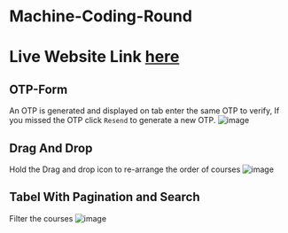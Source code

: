 # Machine-Coding-Round


# Live Website Link [here](https://manjunath-machine-coding-round.netlify.app/)

## OTP-Form
An OTP is generated and displayed on tab enter the same OTP to verify, If you missed the OTP click `Resend` to generate a new OTP.
![image](https://github.com/user-attachments/assets/cc1f4a59-6e32-4aaf-b42a-b39a1aae259d)

## Drag And Drop
Hold the Drag and drop icon to re-arrange the order of courses
![image](https://github.com/user-attachments/assets/0b5427b0-50ba-4baf-a506-45ee524b459c)

## Tabel With Pagination and Search
Filter the courses
![image](https://github.com/user-attachments/assets/fa3413d7-8b82-488a-bb0f-6c29cb1d3b22)
